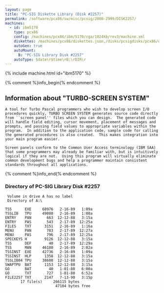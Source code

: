 ```yaml
---
layout: page
title: "PC-SIG Diskette Library (Disk #2257)"
permalink: /software/pcx86/sw/misc/pcsig/2000-2999/DISK2257/
machines:
  - id: ibm5170
    type: pcx86
    config: /machines/pcx86/ibm/5170/cga/1024kb/rev3/machine.xml
    diskettes: /machines/pcx86/diskettes.json,/disks/pcsigdisks/pcx86/diskettes.json
    autoGen: true
    autoMount:
      B: "PC-SIG Library Disk #2257"
    autoType: $date\r$time\rB:\rDIR\r
---
```


{% include machine.html id="ibm5170" %}

{% comment %}info_begin{% endcomment %}

## Information about "TURBO-SCREEN SYSTEM"

    A tool for Turbo Pascal programmers who wish to develop screen I/O
    procedures quickly, TURBO SCREEN SYSTEM generates source code directly
    from ``screen panel'' files which you can design.  The generated code
    will handle field editing, cursor movement, placement of messages and
    prompts, and passing field values to appropriate variables within the
    program.  In addition to the application code, sample code for calling
    the generated procedures is also created.  This makes integration into
    your main program easier.
    
    Screen panels conform to the Common User Access terminology (IBM SAA)
    that some programmers may already be familiar with, but is intuitively
    logical if they are not.  Using this program will virtually eliminate
    common development bugs and help a programmer maintain consistent
    standards throughout all applications.
{% comment %}info_end{% endcomment %}


### Directory of PC-SIG Library Disk #2257

     Volume in drive A has no label
     Directory of A:\

    TSS      EXE     68976   2-16-89   1:09a
    TSSLIB   TPU     49088   2-16-89   1:08a
    ENTRY    PAN       663  12-12-88   3:15a
    ENTRY    PAS       543   2-17-89  12:25a
    FILES    TXT      3151   2-16-89   1:16a
    MENU     PAN       783   2-17-89  12:27a
    MENU     PAS       796   2-17-89  12:25a
    SPECKEYS H        9126  12-12-88   3:15a
    TSS      DEF        40   2-17-89  12:29a
    TSS      MAN     46180   2-16-89   2:02a
    TSSINST  EXE     42736   2-16-89   1:09a
    TSSINST  HLP      1358  12-12-88   3:15a
    TSSLIB04 TPU     38608  12-12-88   3:15a
    SWAPTPU  BAT      1153  12-12-88   3:15a
    GO       BAT        40   1-01-80   6:00a
    GO       TXT       727   1-01-80   6:52a
    FILE2257 TXT      2147   7-13-90   3:15p
           17 file(s)     266115 bytes
                           47104 bytes free
